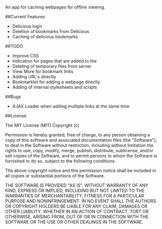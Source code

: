 An app for caching webpages for offline viewing.


##Current Features

- Delicious login
- Deletion of bookmarks from Delicious
- Caching of delicious bookmarks


##TODO

- Improve CSS
- Indication for pages that are added to the 
- Deleting of temporary files from server
- View More for bookmark links
- Adding URL's directly
- Bookmarklet for adding a webpage directly
- Adding of internal stylesheets and scripts


##Bugs

- AJAX Loader when adding multiple links at the same time


##License

The MIT License (MIT)
Copyright (c) <year> <copyright holders>
 
Permission is hereby granted, free of charge, to any person obtaining a copy of this software and associated documentation files (the "Software"), to deal in the Software without restriction, including without limitation the rights to use, copy, modify, merge, publish, distribute, sublicense, and/or sell copies of the Software, and to permit persons to whom the Software is furnished to do so, subject to the following conditions:
 
The above copyright notice and this permission notice shall be included in all copies or substantial portions of the Software.
 
THE SOFTWARE IS PROVIDED "AS IS", WITHOUT WARRANTY OF ANY KIND, EXPRESS OR IMPLIED, INCLUDING BUT NOT LIMITED TO THE WARRANTIES OF MERCHANTABILITY, FITNESS FOR A PARTICULAR PURPOSE AND NONINFRINGEMENT. IN NO EVENT SHALL THE AUTHORS OR COPYRIGHT HOLDERS BE LIABLE FOR ANY CLAIM, DAMAGES OR OTHER LIABILITY, WHETHER IN AN ACTION OF CONTRACT, TORT OR OTHERWISE, ARISING FROM, OUT OF OR IN CONNECTION WITH THE SOFTWARE OR THE USE OR OTHER DEALINGS IN THE SOFTWARE.
